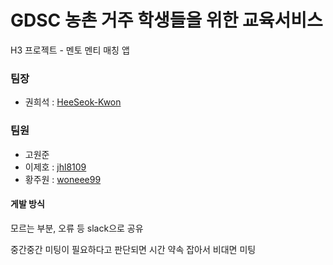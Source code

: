 # GDSC 농촌 거주 학생들을 위한 교육서비스

H3 프로젝트 - 멘토 멘티 매칭 앱

### 팀장
* 권희석 : [HeeSeok-Kwon](https://github.com/HeeSeok-Kwon)
### 팀원
* 고원준
* 이제호 : [jhl8109](https://github.com/jhl8109)
* 황주원 : [woneee99](https://github.com/woneee99)

#### 게발 방식
모르는 부분, 오류 등 slack으로 공유

중간중간 미팅이 필요하다고 판단되면 시간 약속 잡아서 비대면 미팅
